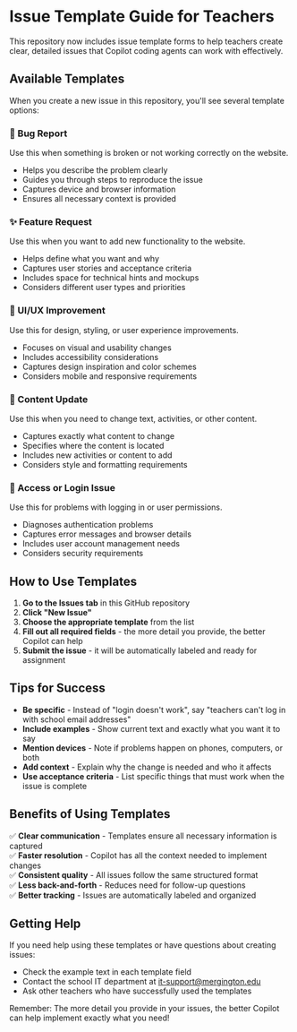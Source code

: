 # Issue Template Guide for Teachers

This repository now includes issue template forms to help teachers create clear, detailed issues that Copilot coding agents can work with effectively.

## Available Templates

When you create a new issue in this repository, you'll see several template options:

### 🐛 Bug Report
Use this when something is broken or not working correctly on the website.
- Helps you describe the problem clearly
- Guides you through steps to reproduce the issue
- Captures device and browser information
- Ensures all necessary context is provided

### ✨ Feature Request  
Use this when you want to add new functionality to the website.
- Helps define what you want and why
- Captures user stories and acceptance criteria
- Includes space for technical hints and mockups
- Considers different user types and priorities

### 🎨 UI/UX Improvement
Use this for design, styling, or user experience improvements.
- Focuses on visual and usability changes
- Includes accessibility considerations
- Captures design inspiration and color schemes
- Considers mobile and responsive requirements

### 📝 Content Update
Use this when you need to change text, activities, or other content.
- Captures exactly what content to change
- Specifies where the content is located
- Includes new activities or content to add
- Considers style and formatting requirements

### 🔐 Access or Login Issue
Use this for problems with logging in or user permissions.
- Diagnoses authentication problems
- Captures error messages and browser details
- Includes user account management needs
- Considers security requirements

## How to Use Templates

1. **Go to the Issues tab** in this GitHub repository
2. **Click "New Issue"** 
3. **Choose the appropriate template** from the list
4. **Fill out all required fields** - the more detail you provide, the better Copilot can help
5. **Submit the issue** - it will be automatically labeled and ready for assignment

## Tips for Success

- **Be specific** - Instead of "login doesn't work", say "teachers can't log in with school email addresses"
- **Include examples** - Show current text and exactly what you want it to say
- **Mention devices** - Note if problems happen on phones, computers, or both
- **Add context** - Explain why the change is needed and who it affects
- **Use acceptance criteria** - List specific things that must work when the issue is complete

## Benefits of Using Templates

✅ **Clear communication** - Templates ensure all necessary information is captured  
✅ **Faster resolution** - Copilot has all the context needed to implement changes  
✅ **Consistent quality** - All issues follow the same structured format  
✅ **Less back-and-forth** - Reduces need for follow-up questions  
✅ **Better tracking** - Issues are automatically labeled and organized  

## Getting Help

If you need help using these templates or have questions about creating issues:
- Check the example text in each template field
- Contact the school IT department at it-support@mergington.edu
- Ask other teachers who have successfully used the templates

Remember: The more detail you provide in your issues, the better Copilot can help implement exactly what you need!